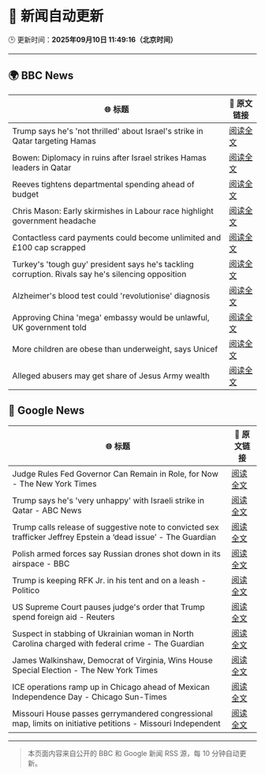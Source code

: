 # 🧠 新闻自动更新

🕒 更新时间：**2025年09月10日 11:49:16（北京时间）**

---

## 🌍 BBC News

| 🌐 标题 | 🔗 原文链接 |
|--------|-------------|
| Trump says he's 'not thrilled' about Israel's strike in Qatar targeting Hamas | [阅读全文](https://www.bbc.com/news/articles/ced58zywdwno?at_medium=RSS&at_campaign=rss) |
| Bowen: Diplomacy in ruins after Israel strikes Hamas leaders in Qatar | [阅读全文](https://www.bbc.com/news/articles/cm2zepgp5neo?at_medium=RSS&at_campaign=rss) |
| Reeves tightens departmental spending ahead of budget | [阅读全文](https://www.bbc.com/news/articles/cyv63l3395zo?at_medium=RSS&at_campaign=rss) |
| Chris Mason: Early skirmishes in Labour race highlight government headache | [阅读全文](https://www.bbc.com/news/articles/c0lkgylwn06o?at_medium=RSS&at_campaign=rss) |
| Contactless card payments could become unlimited and £100 cap scrapped | [阅读全文](https://www.bbc.com/news/articles/czjv7jy2r9vo?at_medium=RSS&at_campaign=rss) |
| Turkey's 'tough guy' president says he's tackling corruption. Rivals say he's silencing opposition | [阅读全文](https://www.bbc.com/news/articles/ckgqzk31qyzo?at_medium=RSS&at_campaign=rss) |
| Alzheimer's blood test could 'revolutionise' diagnosis | [阅读全文](https://www.bbc.com/news/articles/cm2ze84e8p1o?at_medium=RSS&at_campaign=rss) |
| Approving China 'mega' embassy would be unlawful, UK government told | [阅读全文](https://www.bbc.com/news/articles/c864w2942vdo?at_medium=RSS&at_campaign=rss) |
| More children are obese than underweight, says Unicef | [阅读全文](https://www.bbc.com/news/articles/c7v1e0jr9n8o?at_medium=RSS&at_campaign=rss) |
| Alleged abusers may get share of Jesus Army wealth | [阅读全文](https://www.bbc.com/news/articles/cqjqxrz5yd0o?at_medium=RSS&at_campaign=rss) |

## 📰 Google News

| 🌐 标题 | 🔗 原文链接 |
|--------|-------------|
| Judge Rules Fed Governor Can Remain in Role, for Now - The New York Times | [阅读全文](https://news.google.com/rss/articles/CBMiiAFBVV95cUxOYUlUdFA1X0pHTVNMNklmTjdNYlQ2aG9feXM0SlF1cmw5aHQzOGpqSWdEcnhNZnh5U1ZuMFlKcFF5LVZRVk50SGEwb1pfc1dBalk4NFh5aTFYWEtOWERWdkJhUWd6NjZtMWZTNEd3OVdqU0NBWGZlWW9vclFsaVBBOEphRUY1aV9X?oc=5) |
| Trump says he's 'very unhappy' with Israeli strike in Qatar - ABC News | [阅读全文](https://news.google.com/rss/articles/CBMiqgFBVV95cUxNaHZZNV83TjdWSkhoXzRmQ1pLamNHaTI3NTBUV2FOamk0RU5mYXpfSldUSXJmMFhJazlJREhMamNnWHAwN1pwM1NnMFJEQ0lNRFBQTmlRY0o0ajJWcUtfVDhHX25ObnhqOXpMZG55XzJaVFN3RVFtSWZjaVJSNDIzaUZmNzYzaG9UNGtLandrTEZNckhvdzVhQkdZSFZTTjVaMS1KdE10WjhJd9IBrwFBVV95cUxONjRocnN4SGlwUUloVFp3Wm1sM2hRaFZWWmFBbmN2YzVJcmNaZ1U2dkxTMUt6ODZQQTFfNjJEcFB0ZWRnMUtPcUlFdjlQaktEc2RXMnk1ZGFMVmcwenZSbHotNS0wTWVaWmp6SzVOdk9VNldTTXR6R3o0UFZ5WG8zZUFCZlB5WFEzdUIxdzhIZUY5c2ZuSThIMnlFMFNzVTVHcGVtSF9rakNTbm5JMWk0?oc=5) |
| Trump calls release of suggestive note to convicted sex trafficker Jeffrey Epstein a ‘dead issue’ - The Guardian | [阅读全文](https://news.google.com/rss/articles/CBMiiwFBVV95cUxPcnBDN0c3bngwMm1YTHF3RHE5T21IdEUzSThHU1dDamxIbE9CemxRQVVYaW5WNE54Q0pUNnI0bzVpZXJ3VGRxZ2syVFFzc0lYekhjQURrZWJNcUdldHVDSm5oaUlGSUItODJBT2RjeUNKMmUtMmxrdXVsa1I2MktPeU5fcFlpaTNpcDln?oc=5) |
| Polish armed forces say Russian drones shot down in its airspace - BBC | [阅读全文](https://news.google.com/rss/articles/CBMiVEFVX3lxTFBVNF9GUmM3d1NJVG5qV1QzZWdmX2VoRnQtQmtrX3JMdFktTE43LXczTW1FS2FoR2RlOXo4ZE9pSUZJNXIzbjJON2Y1QjlYQXJSUUFMcg?oc=5) |
| Trump is keeping RFK Jr. in his tent and on a leash - Politico | [阅读全文](https://news.google.com/rss/articles/CBMikAFBVV95cUxNdDNQeGVLcndycjVzZXUyVkM0SllweW05emhPUjRYVnhfcDZ2bzBZcmFnTmdyRUZRWmMydlhjd0p0TDJrWXhJQ1JSYThLMXZhOVJyWHRMTDFmT1BMYnc5YVE3MXNjRXB1RzdZS3hiRVVkNlk1dHNnUmd4dGY0eE1yVnFvZ1M2MTIzVWtTNF9xQTE?oc=5) |
| US Supreme Court pauses judge's order that Trump spend foreign aid - Reuters | [阅读全文](https://news.google.com/rss/articles/CBMiugFBVV95cUxQQ3AwbGU2dnFwdlVNa0tCdWYzMy1lbnBBTTlhSXpZdEFMa0RyMUFiWWlWZXo3MzNOLVZIQTkwMS01Q3pod1BscE9PS2xzVEhwNzR3WElGeDh3MHd5OXlIVWNoX1kxX2ZZY2hNaG1EZTV5eDAtNGM0WXRwcTJnQUE3RUJHbl9wRXlNVU1EM21jc19yYzlSX1UwTUg2cGRTVGdZV243VFRrVnlZcXVfRFRlMjJHVXk1UlJoVHc?oc=5) |
| Suspect in stabbing of Ukrainian woman in North Carolina charged with federal crime - The Guardian | [阅读全文](https://news.google.com/rss/articles/CBMijgFBVV95cUxQbnhLaGRvSkZGRFBQVlJzVFJLV0xYazhHUFJDdEdrR3hyRjM4SFozV244VTVFcWN5VzltSFMzb3dFOG5xX3JWOW5wZnh1SU5uakV5NGE0Q2xEWGRvVzFyd19wTFV0VmlTOW44X1VTVHI4akVQVnZFQi0tdDB6OUsyNzFNTTJ2MFhMQUM0ZEln?oc=5) |
| James Walkinshaw, Democrat of Virginia, Wins House Special Election - The New York Times | [阅读全文](https://news.google.com/rss/articles/CBMiiwFBVV95cUxNT0xGYkk0d1QzZ3ZSQTByY083LXd3dHRWbldNY1EtZlB0ZUo0MHlJa3NwREhkaFNrNTBKMEM2YjJfMDVyaGZnQWZfNGxVUmwwMGhDMUpZT0RlZTNFRDZIaFNFcnZvcXptbWI2VkRXYmthQVZHREZEak5IamMyV3NjTFJDNEt3UVlPN3dF?oc=5) |
| ICE operations ramp up in Chicago ahead of Mexican Independence Day - Chicago Sun-Times | [阅读全文](https://news.google.com/rss/articles/CBMikgFBVV95cUxNeVpjM3ZDaS1faUptY25nZm9aUUhCM1Y2aFpMQlVIaDJYR1JlRk5uTG93dGZEbnpsZmlySjdSNjE5bWkwV3pVMTBLXzJFUmR4WEMyQWhFTFN5cWpNMVRkeDdWMmxVZ08wVno0ZEVSQkRNZlBGVXFJdXM4VEoza1VWeDA1V2VqelpTeWpqUjFVampKdw?oc=5) |
| Missouri House passes gerrymandered congressional map, limits on initiative petitions - Missouri Independent | [阅读全文](https://news.google.com/rss/articles/CBMixwFBVV95cUxQYUhqNmR2ODdxekJsWDRLcDhlU2VpY0lIT1dFV3I2R1lVSDVZakVWcmlyRTJMdkphSWM5M0k2RkRCWHZHbHJnWTB0Q1pReHYxVVhIVnBfT3hQMDVLSjFhZlloYjNSVGd4ekFCSTVWdUI5YmRjaEh5YzJEbXh2SGl3aXJIaW9FOE1vVUNmRE5tZVFvbkRsUC12TGtjUV9BanluQTREd3hXUm1zMTBwbmRCUVVNVDBsY0lTcnlrNzRPQzR4RW9HRWtn?oc=5) |

---
> 本页面内容来自公开的 BBC 和 Google 新闻 RSS 源，每 10 分钟自动更新。